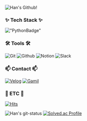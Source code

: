 <!--
<p align=center>
  <img src="https://capsule-render.vercel.app/api?type=waving&color=gradient&height=300&section=header&text=Han's%20GitHub!&fontSize=90" alt="Header"/>
</p>
-->

<!--내용 부분
<h2 align="center">✨ Tech Stack ✨</h2>

<div align="center">
  <img src="https://img.shields.io/badge/python-3670A0?style=for-the-badge&logo=python&logoColor=ffdd54" />&nbsp
</div>

<h2 align="center">🛠 Tools 🛠</h2>
<div align="center">
  <img src="https://img.shields.io/badge/git-F05033.svg?style=for-the-badge&logo=git&logoColor=white" />&nbsp
  <img src="https://img.shields.io/badge/github-181717.svg?style=for-the-badge&logo=github&logoColor=white" />&nbsp
  <img src="https://img.shields.io/badge/Notion-F3F3F3.svg?style=for-the-badge&logo=notion&logoColor=black" />&nbsp
  <img src="https://img.shields.io/badge/Slack-4A154B.svg?style=for-the-badge&logo=slack&logoColor=white" />&nbsp
</div>

<br>

<div align="center">
  <img src="https://img.shields.io/badge/VSCode-2C2C32.svg?style=for-the-badge&logo=visual-studio-code&logoColor=22ABF3" />&nbsp
</div>

<h2 align="center">📫 Contact 📫</h2>
<div align="center">
  <a href="https://velog.io/@leehan" style="text-decoration:none;">
    <img src="https://img.shields.io/badge/Velog-1EBC8F?style=for-the-badge&logo=velog&logoColor=white"/>&nbsp
  </a>
  <a href="mailto:jaehw.me@gmail.com" style="text-decoration:none;">
    <img src="https://img.shields.io/badge/GMAIL-D14836?style=for-the-badge&logo=gmail&logoColor=white"/>&nbsp
  </a>
</div>
-->

![Han's Github!](https://capsule-render.vercel.app/api?type=waving&color=gradient&height=300&section=header&text=Han's%20GitHub!&fontSize=90)

### ✨ Tech Stack ✨
!["PythonBadge"](https://img.shields.io/badge/python-3670A0?style=for-the-badge&logo=python&logoColor=ffdd54)

### 🛠 Tools 🛠
![Git](https://img.shields.io/badge/git-F05033.svg?style=for-the-badge&logo=git&logoColor=white)
![Github](https://img.shields.io/badge/git-F05033.svg?style=for-the-badge&logo=git&logoColor=white)
![Notion](https://img.shields.io/badge/Notion-F3F3F3.svg?style=for-the-badge&logo=notion&logoColor=black)
![Slack](https://img.shields.io/badge/Slack-4A154B.svg?style=for-the-badge&logo=slack&logoColor=white)

### 📫 Contact 📫
[![Velog](https://img.shields.io/badge/Velog-1EBC8F?style=for-the-badge&logo=velog&logoColor=white)](https://velog.io/@leehan)
[![Gamil](https://img.shields.io/badge/GMAIL-D14836?style=for-the-badge&logo=gmail&logoColor=white)](mailto:jaehw.me@gmail.com)

### 🚀 ETC 🚀
[![Hits](https://hits.seeyoufarm.com/api/count/incr/badge.svg?url=https%3A%2F%2Fgithub.com%2Flxxhanx%2Fhit-counter&count_bg=%2379C83D&title_bg=%23555555&icon=&icon_color=%23E7E7E7&title=hits&edge_flat=false)](https://hits.seeyoufarm.com)

![Han's git-status](https://github-readme-stats.vercel.app/api?username=lxxhanx&show_icons=true&theme=tokyonight)
[![Solved.ac Profile](http://mazassumnida.wtf/api/v2/generate_badge?boj=lxxhanx)](https://solved.ac/lxxhanx/)

<!--
<p align=center>
  <img src="https://github-readme-stats.vercel.app/api?username=lxxhanx&theme=radical" alt="Han's GitHub stats"/>
</p>


![Top Langs](https://github-readme-stats.vercel.app/api/top-langs/?username=lxxhanx&layout=compact)
-->
